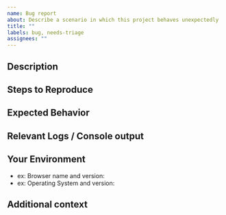 ```yaml
---
name: Bug report
about: Describe a scenario in which this project behaves unexpectedly
title: ""
labels: bug, needs-triage
assignees: ""
---
```


[NOTE]: # " ^^ Provide a general summary of the issue in the title above. ^^ "

## Description

[NOTE]: # " Describe the problem you're encountering. "
[TIP]: # " Do NOT give us access or passwords to your New Relic account or API keys! "

## Steps to Reproduce

[NOTE]: # " Please be as specific as possible. "

## Expected Behavior

[NOTE]: # " Tell us what you expected to happen. "

## Relevant Logs / Console output

[NOTE]: # " Please provide specifics of the local error logs, Browser Dev Tools console, etc. if appropriate and possible. "

## Your Environment

[TIP]: # " Include as many relevant details about your environment as possible. "

- ex: Browser name and version:
- ex: Operating System and version:

## Additional context

[TIP]: # " Add any other context about the problem here. "
